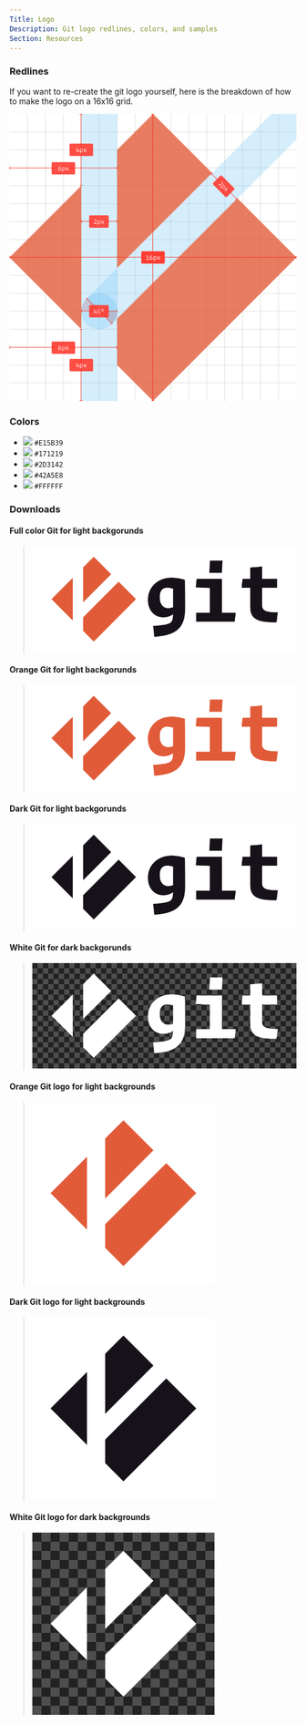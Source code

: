 ```yaml
---
Title: Logo
Description: Git logo redlines, colors, and samples
Section: Resources
---
```


### Redlines

If you want to re-create the git logo yourself, here is the breakdown of how to make the logo on a 16x16 grid.

![Git Logo Redlines](/img/logo/git-logo-redlines.svg)


### Colors

- ![](http://placeholder.pics/svg/300x50/E15B39/FFFFFF/Git%20Orange%20-%20%23E15B39) `#E15B39`
- ![](http://placeholder.pics/svg/300x50/171219/FFFFFF/Git%20Opal%20-%20%23171219) `#171219`
- ![](http://placeholder.pics/svg/300x50/2D3142/FFFFFF/Git%20Navy%20-%20%232D3142) `#2D3142`
- ![](http://placeholder.pics/svg/300x50/42A5E8/FFFFFF/Git%20Sky%20-%20%2342A5E8) `#42A5E8`
- ![](http://placeholder.pics/svg/300x50/FFFFFF/171219/Git%20Snow%20-%20%23FFFFFF) `#FFFFFF`


### Downloads

#### Full color Git for light backgorunds

> ![Full Color Git For Light Backgorunds](/img/logo/git-full-color-light-background.svg)

#### Orange Git for light backgorunds

> ![Orange Git For Light Backgorunds](/img/logo/git-orange-light-background.svg)

#### Dark Git for light backgorunds

> ![Dark Git For Light Backgorunds](/img/logo/git-dark-light-background.svg)

#### White Git for dark backgorunds
> ![White Git For Dark Backgorunds](/img/logo/git-white-dark-background.svg)

#### Orange Git logo for light backgrounds

> ![White Git Logo For Dark Backgorunds](/img/logo/git-logo-orange.svg)

#### Dark Git logo for light backgrounds

> ![White Git Logo For Dark Backgorunds](/img/logo/git-logo-dark.svg)

#### White Git logo for dark backgrounds

> ![White Git Logo For Dark Backgorunds](/img/logo/git-logo-white.svg)